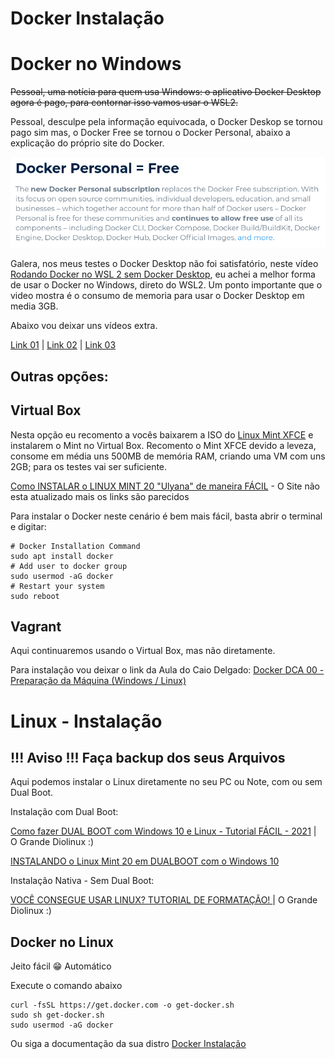 # Docker Instalação

# Docker no Windows

~~Pessoal, uma notícia para quem usa Windows: o aplicativo Docker Desktop agora é pago, para contornar isso vamos usar o WSL2.~~

Pessoal, desculpe pela informação equivocada, o Docker Deskop se tornou pago sim mas, o Docker Free se tornou o Docker Personal, abaixo a explicação do próprio site do Docker.

![docker-personal](https://github.com/snydermacedo/Aula_Docker/blob/main/img/docker-personal.png)

Galera, nos meus testes o Docker Desktop não foi satisfatório, neste vídeo [Rodando Docker no WSL 2 sem Docker Desktop](https://youtu.be/wpdcGgRY5kk), eu achei a melhor forma de usar o Docker no Windows, direto do WSL2. Um ponto importante que o video mostra é o consumo de memoria para usar o Docker Desktop em media 3GB.

Abaixo vou deixar uns vídeos extra.

[Link 01](https://pureinfotech.com/install-windows-subsystem-linux-2-windows-10/) | [Link 02](https://youtu.be/05YN8F8ajBc) | [Link 03](https://youtu.be/np_vyd7QlXk)

Outras opções:
-

Virtual Box
-

Nesta opção eu recomento a vocês baixarem a ISO do [Linux Mint XFCE](https://www.linuxmint.com/edition.php?id=290) e instalarem o Mint no Virtual Box.
Recomento o Mint XFCE devido a leveza, consome em média uns 500MB de memória RAM, criando uma VM com uns 2GB; para os testes vai ser suficiente.

[Como INSTALAR o LINUX MINT 20 "Ulyana" de maneira FÁCIL](https://www.youtube.com/watch?v=QMdbSULEUXA) - O Site não esta atualizado mais os links são parecidos

Para instalar o Docker neste cenário é bem mais fácil, basta abrir o terminal e digitar:
```shell
# Docker Installation Command
sudo apt install docker
# Add user to docker group
sudo usermod -aG docker
# Restart your system
sudo reboot
```

Vagrant
-

Aqui continuaremos usando o Virtual Box, mas não diretamente.

Para instalação vou deixar o link da Aula do Caio Delgado: [Docker DCA 00 - Preparação da Máquina (Windows / Linux)](https://www.youtube.com/watch?v=U-GGoWq26C4&t=386s)

# Linux - Instalação
!!! Aviso !!! Faça backup dos seus Arquivos
-

Aqui podemos instalar o Linux diretamente no seu PC ou Note, com ou sem Dual Boot.

Instalação com Dual Boot:

[Como fazer DUAL BOOT com Windows 10 e Linux - Tutorial FÁCIL - 2021](https://www.youtube.com/watch?v=6D6L9Wml1oY) | O Grande Diolinux :)

[INSTALANDO o Linux Mint 20 em DUALBOOT com o Windows 10](https://www.youtube.com/watch?v=jg77APaMUlQ)

Instalação Nativa - Sem Dual Boot:

[VOCÊ CONSEGUE USAR LINUX? TUTORIAL DE FORMATAÇÃO! ](https://www.youtube.com/watch?v=WgJksOkfnTQ&t=0s) | O Grande Diolinux :)

Docker no Linux
-

Jeito fácil 😁 Automático

Execute o comando abaixo
```shell
curl -fsSL https://get.docker.com -o get-docker.sh
sudo sh get-docker.sh
sudo usermod -aG docker
```

Ou siga a documentação da sua distro
[Docker Instalação](https://docs.docker.com/engine/install/)
